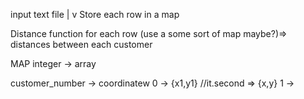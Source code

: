 input text file
    |
    v
    Store each row in a map
    
Distance function for each row (use a some sort of map maybe?)=> distances between each customer 


MAP
integer -> array<integer>

customer_number -> coordinatew
0 -> {x1,y1}    //it.second => {x,y}
1 ->

